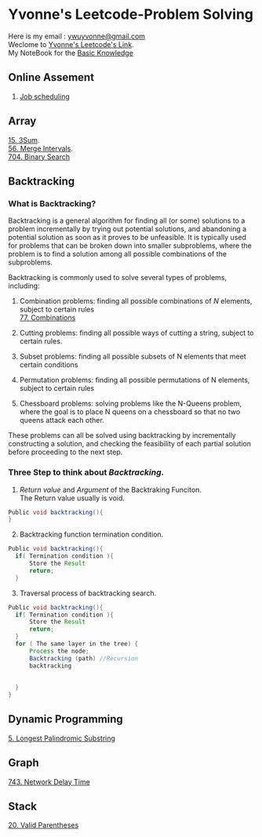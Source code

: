 # Yvonne's Leetcode-Problem Solving
Here is my email : <ywuyvonne@gmail.com>\
Weclome to [Yvonne's Leetcode's Link](leetcode-cn.com/u/yvonnewu/).     
My NoteBook for the [Basic Knowledge](https://github.com/Luchanaaaaa/LeetCode/blob/main/baseKnowledge.md)

## Online Assement 
1. [Job scheduling](https://github.com/Luchanaaaaa/LeetCode/issues/2)
## Array
[15. 3Sum](https://github.com/Luchanaaaaa/LeetCode/issues/11).   
[56. Merge Intervals](https://github.com/Luchanaaaaa/LeetCode/issues/4).       
[704. Binary Search](https://github.com/Luchanaaaaa/LeetCode/issues/5)
 
## Backtracking
### What is Backtracking?
Backtracking is a general algorithm for finding all (or some) solutions to a problem incrementally by trying out potential solutions, and abandoning a potential solution as soon as it proves to be unfeasible. It is typically used for problems that can be broken down into smaller subproblems, where the problem is to find a solution among all possible combinations of the subproblems.  

Backtracking is commonly used to solve several types of problems, including:

1. Combination problems: finding all possible combinations of *N* elements, subject to certain rules   
[77. Combinations](https://github.com/Luchanaaaaa/LeetCode/issues/3)

2. Cutting problems: finding all possible ways of cutting a string, subject to certain rules.  
3. Subset problems: finding all possible subsets of N elements that meet certain conditions
4. Permutation problems: finding all possible permutations of N elements, subject to certain rules
5. Chessboard problems: solving problems like the N-Queens problem, where the goal is to place N queens on a chessboard so that no two queens attack each other.

These problems can all be solved using backtracking by incrementally constructing a solution, and checking the feasibility of each partial solution before proceeding to the next step.   

### Three Step to think about *Backtracking*.  
1.  *Return value* and *Argument* of the Backtraking Funciton.     
The Return value usually is void.   
```java
Public void backtracking(){
}
``` 
2. Backtracking function termination condition. 
```java
Public void backtracking(){
  if( Termination condition ){
      Store the Result
      return;
  }
``` 
3. Traversal process of backtracking search.   
```java
Public void backtracking(){
  if( Termination condition ){
      Store the Result
      return;
  }
  for ( The same layer in the tree) {
      Process the node;
      Backtracking (path) //Recursion
      backtracking
      
     
  }
}  
``` 

 
## Dynamic Programming
[5. Longest Palindromic Substring](https://github.com/Luchanaaaaa/LeetCode/issues/6)

## Graph
[743. Network Delay Time](https://github.com/Luchanaaaaa/LeetCode/issues/10)

## Stack
[20. Valid Parentheses]([./Stack/stackQuestion.md](https://github.com/Luchanaaaaa/LeetCode/issues/1))


